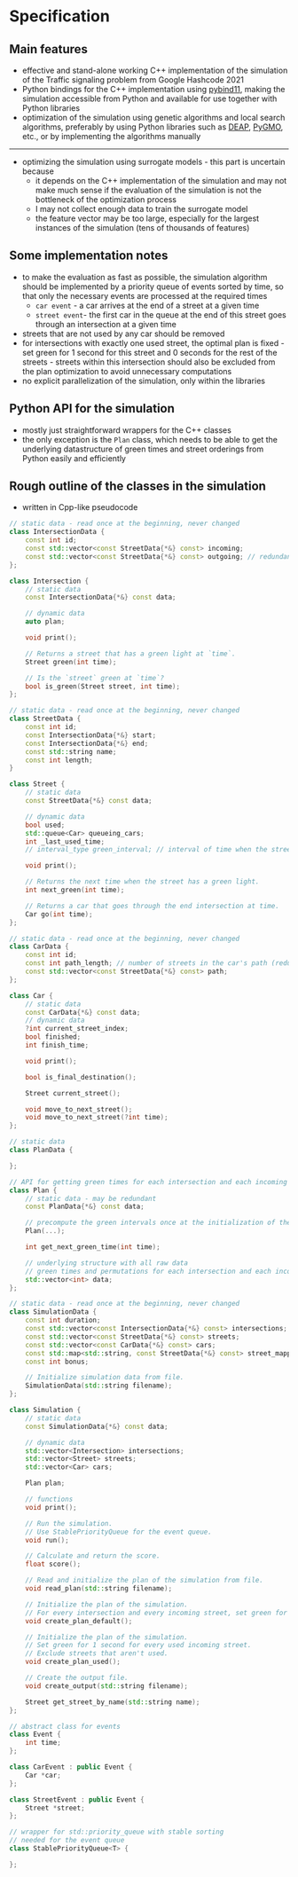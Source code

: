 # Specification

## Main features
- effective and stand-alone working C++ implementation of the simulation of the Traffic signaling problem from Google Hashcode 2021
- Python bindings for the C++ implementation using [pybind11](https://pybind11.readthedocs.io/), making the simulation accessible from Python and available for use together with Python libraries
- optimization of the simulation using genetic algorithms and local search algorithms, preferably by using Python libraries such as [DEAP](https://deap.readthedocs.io/), [PyGMO](https://esa.github.io/pygmo2/), etc., or by implementing the algorithms manually
---
- optimizing the simulation using surrogate models - this part is uncertain because
    - it depends on the C++ implementation of the simulation and may not make much sense if the evaluation of the simulation is not the bottleneck of the optimization process
    - I may not collect enough data to train the surrogate model
    - the feature vector may be too large, especially for the largest instances of the simulation (tens of thousands of features)

## Some implementation notes
- to make the evaluation as fast as possible, the simulation algorithm should be implemented by a priority queue of events sorted by time, so that only the necessary events are processed at the required times
    - `car event` - a car arrives at the end of a street at a given time
    - `street event`- the first car in the queue at the end of this street goes through an intersection at a given time
- streets that are not used by any car should be removed
- for intersections with exactly one used street, the optimal plan is fixed - set green for 1 second for this street and 0 seconds for the rest of the streets - streets within this intersection should also be excluded from the plan optimization to avoid unnecessary computations
- no explicit parallelization of the simulation, only within the libraries

## Python API for the simulation
- mostly just straightforward wrappers for the C++ classes
- the only exception is the `Plan` class, which needs to be able to get the underlying datastructure of green times and street orderings from Python easily and efficiently

## Rough outline of the classes in the simulation
- written in Cpp-like pseudocode

```cpp
// static data - read once at the beginning, never changed
class IntersectionData {
    const int id;
    const std::vector<const StreetData{*&} const> incoming;
    const std::vector<const StreetData{*&} const> outgoing; // redundant
};

class Intersection {
    // static data
    const IntersectionData{*&} const data;

    // dynamic data
    auto plan;

    void print();

    // Returns a street that has a green light at `time`.
    Street green(int time);

    // Is the `street` green at `time`?
    bool is_green(Street street, int time);
};
```

```cpp
// static data - read once at the beginning, never changed
class StreetData {
    const int id;
    const IntersectionData{*&} start;
    const IntersectionData{*&} end;
    const std::string name;
    const int length;
}

class Street {
    // static data
    const StreetData{*&} const data;

    // dynamic data
    bool used;
    std::queue<Car> queueing_cars;
    int _last_used_time;
    // interval_type green_interval; // interval of time when the street is green (modulo the cycle of the intersection)

    void print();

    // Returns the next time when the street has a green light.
    int next_green(int time);

    // Returns a car that goes through the end intersection at time.
    Car go(int time);
};
```

```cpp
// static data - read once at the beginning, never changed
class CarData {
    const int id;
    const int path_length; // number of streets in the car's path (redundant)
    const std::vector<const StreetData{*&} const> path;
};

class Car {
    // static data
    const CarData{*&} const data;
    // dynamic data
    ?int current_street_index;
    bool finished;
    int finish_time;

    void print();

    bool is_final_destination();

    Street current_street();

    void move_to_next_street();
    void move_to_next_street(?int time);
};
```

```cpp
// static data
class PlanData {

};

// API for getting green times for each intersection and each incoming street and the ordering
class Plan {
    // static data - may be redundant
    const PlanData{*&} const data;

    // precompute the green intervals once at the initialization of the plan
    Plan(...);

    int get_next_green_time(int time);

    // underlying structure with all raw data
    // green times and permutations for each intersection and each incoming street
    std::vector<int> data;
};
```

```cpp
// static data - read once at the beginning, never changed
class SimulationData {
    const int duration;
    const std::vector<const IntersectionData{*&} const> intersections;
    const std::vector<const StreetData{*&} const> streets;
    const std::vector<const CarData{*&} const> cars;
    const std::map<std::string, const StreetData{*&} const> street_mappping;
    const int bonus;

    // Initialize simulation data from file.
    SimulationData(std::string filename);
};

class Simulation {
    // static data
    const SimulationData{*&} const data;

    // dynamic data
    std::vector<Intersection> intersections;
    std::vector<Street> streets;
    std::vector<Car> cars;

    Plan plan;

    // functions
    void print();

    // Run the simulation.
    // Use StablePriorityQueue for the event queue.
    void run();

    // Calculate and return the score.
    float score();

    // Read and initialize the plan of the simulation from file.
    void read_plan(std::string filename);

    // Initialize the plan of the simulation.
    // For every intersection and every incoming street, set green for 1 second.
    void create_plan_default();

    // Initialize the plan of the simulation.
    // Set green for 1 second for every used incoming street. 
    // Exclude streets that aren't used.
    void create_plan_used();

    // Create the output file.
    void create_output(std::string filename);

    Street get_street_by_name(std::string name);
};
```

```cpp
// abstract class for events
class Event {
    int time;
};

class CarEvent : public Event {
    Car *car;
};

class StreetEvent : public Event {
    Street *street;
};
```

```cpp
// wrapper for std::priority_queue with stable sorting
// needed for the event queue
class StablePriorityQueue<T> {

};
```
